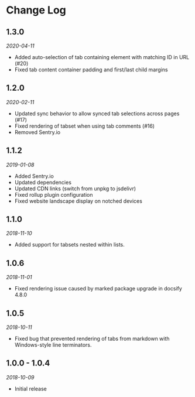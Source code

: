 # Change Log

## 1.3.0

*2020-04-11*

- Added auto-selection of tab containing element with matching ID in URL (#20)
- Fixed tab content container padding and first/last child margins

## 1.2.0

*2020-02-11*

- Updated sync behavior to allow synced tab selections across pages (#17)
- Fixed rendering of tabset when using tab comments (#16)
- Removed Sentry.io

## 1.1.2

*2019-01-08*

- Added Sentry.io
- Updated dependencies
- Updated CDN links (switch from unpkg to jsdelivr)
- Fixed rollup plugin configuration
- Fixed website landscape display on notched devices

## 1.1.0

*2018-11-10*

- Added support for tabsets nested within lists.

## 1.0.6

*2018-11-01*

- Fixed rendering issue caused by marked package upgrade in docsify 4.8.0

## 1.0.5

*2018-10-11*

- Fixed bug that prevented rendering of tabs from markdown with Windows-style
  line terminators.

## 1.0.0 - 1.0.4

*2018-10-09*

- Initial release
